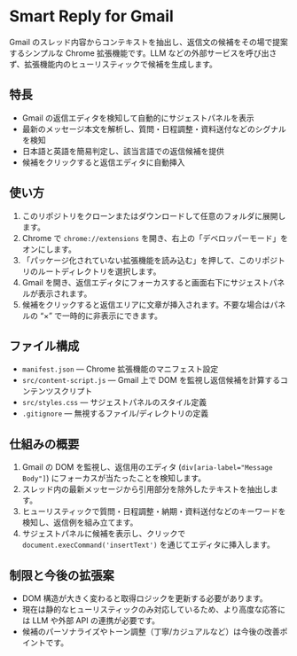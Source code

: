 # Smart Reply for Gmail

Gmail のスレッド内容からコンテキストを抽出し、返信文の候補をその場で提案するシンプルな Chrome 拡張機能です。LLM などの外部サービスを呼び出さず、拡張機能内のヒューリスティックで候補を生成します。

## 特長
- Gmail の返信エディタを検知して自動的にサジェストパネルを表示
- 最新のメッセージ本文を解析し、質問・日程調整・資料送付などのシグナルを検知
- 日本語と英語を簡易判定し、該当言語での返信候補を提供
- 候補をクリックすると返信エディタに自動挿入

## 使い方
1. このリポジトリをクローンまたはダウンロードして任意のフォルダに展開します。
2. Chrome で `chrome://extensions` を開き、右上の「デベロッパーモード」をオンにします。
3. 「パッケージ化されていない拡張機能を読み込む」を押して、このリポジトリのルートディレクトリを選択します。
4. Gmail を開き、返信エディタにフォーカスすると画面右下にサジェストパネルが表示されます。
5. 候補をクリックすると返信エリアに文章が挿入されます。不要な場合はパネルの “×” で一時的に非表示にできます。

## ファイル構成
- `manifest.json` — Chrome 拡張機能のマニフェスト設定
- `src/content-script.js` — Gmail 上で DOM を監視し返信候補を計算するコンテンツスクリプト
- `src/styles.css` — サジェストパネルのスタイル定義
- `.gitignore` — 無視するファイル/ディレクトリの定義

## 仕組みの概要
1. Gmail の DOM を監視し、返信用のエディタ (`div[aria-label="Message Body"]`) にフォーカスが当たったことを検知します。
2. スレッド内の最新メッセージから引用部分を除外したテキストを抽出します。
3. ヒューリスティックで質問・日程調整・納期・資料送付などのキーワードを検知し、返信例を組み立てます。
4. サジェストパネルに候補を表示し、クリックで `document.execCommand('insertText')` を通じてエディタに挿入します。

## 制限と今後の拡張案
- DOM 構造が大きく変わると取得ロジックを更新する必要があります。
- 現在は静的なヒューリスティックのみ対応しているため、より高度な応答には LLM や外部 API の連携が必要です。
- 候補のパーソナライズやトーン調整（丁寧/カジュアルなど）は今後の改善ポイントです。

